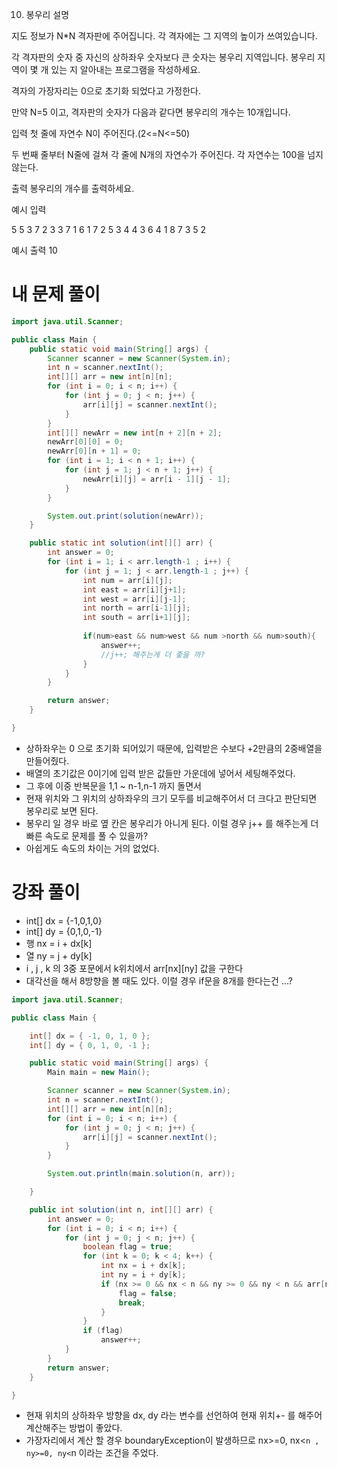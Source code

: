 10. 봉우리
설명

지도 정보가 N*N 격자판에 주어집니다. 각 격자에는 그 지역의 높이가 쓰여있습니다.

각 격자판의 숫자 중 자신의 상하좌우 숫자보다 큰 숫자는 봉우리 지역입니다. 봉우리 지역이 몇 개 있는 지 알아내는 프로그램을 작성하세요.

격자의 가장자리는 0으로 초기화 되었다고 가정한다.

만약 N=5 이고, 격자판의 숫자가 다음과 같다면 봉우리의 개수는 10개입니다.


입력
첫 줄에 자연수 N이 주어진다.(2<=N<=50)

두 번째 줄부터 N줄에 걸쳐 각 줄에 N개의 자연수가 주어진다. 각 자연수는 100을 넘지 않는다.


출력
봉우리의 개수를 출력하세요.


예시 입력

5
5 3 7 2 3
3 7 1 6 1
7 2 5 3 4
4 3 6 4 1
8 7 3 5 2

예시 출력 10

# 내 문제 풀이
```java
import java.util.Scanner;

public class Main {
    public static void main(String[] args) {
        Scanner scanner = new Scanner(System.in);
        int n = scanner.nextInt();
        int[][] arr = new int[n][n];
        for (int i = 0; i < n; i++) {
            for (int j = 0; j < n; j++) {
                arr[i][j] = scanner.nextInt();
            }
        }
        int[][] newArr = new int[n + 2][n + 2];
        newArr[0][0] = 0;
        newArr[0][n + 1] = 0;
        for (int i = 1; i < n + 1; i++) {
            for (int j = 1; j < n + 1; j++) {
                newArr[i][j] = arr[i - 1][j - 1];
            }
        }

        System.out.print(solution(newArr));
    }

    public static int solution(int[][] arr) {
        int answer = 0;
        for (int i = 1; i < arr.length-1 ; i++) {
            for (int j = 1; j < arr.length-1 ; j++) {
                int num = arr[i][j];
                int east = arr[i][j+1];
                int west = arr[i][j-1];
                int north = arr[i-1][j];
                int south = arr[i+1][j];
                
                if(num>east && num>west && num >north && num>south){
                    answer++;
                    //j++; 해주는게 더 좋을 까?
                }
            }
        }

        return answer;
    }

}
```
- 상하좌우는 0 으로 초기화 되어있기 때문에, 입력받은 수보다 +2만큼의 2중배열을 만들어줬다.
- 배열의 초기값은 0이기에 입력 받은 값들만 가운데에 넣어서 세팅해주었다.
- 그 후에 이중 반복문을 1,1 ~ n-1,n-1 까지 돌면서
- 현재 위치와 그 위치의 상하좌우의 크기 모두를 비교해주어서 더 크다고 판단되면 봉우리로 보면 된다.
- 봉우리 일 경우 바로 옆 칸은 봉우리가 아니게 된다. 이럴 경우 j++ 를 해주는게 더 빠른 속도로 문제를 풀 수 있을까?
- 아쉽게도 속도의 차이는 거의 없었다.

# 강좌 풀이
- int[] dx = {-1,0,1,0}
- int[] dy = {0,1,0,-1}
- 행 nx = i + dx[k]
- 열 ny = j + dy[k]
- i , j , k 의 3중 포문에서 k위치에서 arr[nx][ny] 값을 구한다
- 대각선을 해서 8방향을 볼 때도 있다. 이럴 경우 if문을 8개를 한다는건 ...?
```java
import java.util.Scanner;

public class Main {

    int[] dx = { -1, 0, 1, 0 };
    int[] dy = { 0, 1, 0, -1 };

    public static void main(String[] args) {
        Main main = new Main();

        Scanner scanner = new Scanner(System.in);
        int n = scanner.nextInt();
        int[][] arr = new int[n][n];
        for (int i = 0; i < n; i++) {
            for (int j = 0; j < n; j++) {
                arr[i][j] = scanner.nextInt();
            }
        }

        System.out.println(main.solution(n, arr));

    }

    public int solution(int n, int[][] arr) {
        int answer = 0;
        for (int i = 0; i < n; i++) {
            for (int j = 0; j < n; j++) {
                boolean flag = true;
                for (int k = 0; k < 4; k++) {
                    int nx = i + dx[k];
                    int ny = i + dy[k];
                    if (nx >= 0 && nx < n && ny >= 0 && ny < n && arr[nx][ny] >= arr[i][j]) {
                        flag = false;
                        break;
                    }
                }
                if (flag)
                    answer++;
            }
        }
        return answer;
    }

}
```
- 현재 위치의 상하좌우 방향을 dx, dy 라는 변수를 선언하여 현재 위치+- 를 해주어 계산해주는 방법이 좋았다.
- 가장자리에서 계산 할 경우 boundaryException이 발생하므로 nx>=0, nx<`n , ny>=0, ny<`n 이라는 조건을 주었다.